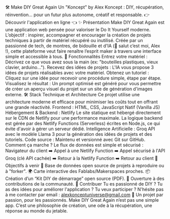 🛠️ Make DIY Great Again
Un "Koncept" by Alex Koncept : DIY, récupération, réinvention… pour un futur plus autonome, créatif et responsable.
👉 Découvrir l'application en ligne 👈
✨ Présentation
Make DIY Great Again est une application web pensée pour valoriser le Do It Yourself moderne.
L’objectif : inspirer, accompagner et encourager la création de projets techniques à partir de matériel récupéré ou inutilisé.
Créée par un passionné de tech, de montres, de bidouille et d'IA (👋 salut c’est moi, Alex !), cette plateforme veut faire renaître l’esprit maker à travers une interface simple et accessible à tous.
🧰 Fonctionnalités
Entrez votre matériel : Décrivez ce que vous avez sous la main (ex: "bouteilles plastiques, vieux clavier, arduino...").
Recevez des idées de projets : L'IA vous propose 3 idées de projets réalisables avec votre matériel.
Obtenez un tutoriel : Cliquez sur une idée pour recevoir une procédure simple, étape par étape.
Visualisez le résultat : Un prompt optimisé est généré pour vous permettre de créer un aperçu visuel du projet sur un site de génération d'images externe.
🛠️ Stack Technique et Architecture
Ce projet utilise une architecture moderne et efficace pour minimiser les coûts tout en offrant une grande réactivité.
Frontend : HTML, CSS, JavaScript Natif (Vanilla JS)
Hébergement & Backend : Netlify
Le site statique est hébergé directement sur le CDN de Netlify pour une performance maximale.
La logique backend est gérée par des Netlify Functions (Serverless) écrites en Node.js, ce qui évite d'avoir à gérer un serveur dédié.
Intelligence Artificielle :
Groq API avec le modèle Llama 3 pour la génération des idées de projets et des tutoriels.
Code source : Maintenu et versionné avec Git sur GitHub.
Comment ça marche ?
Le flux de données est simple et sécurisé :
Navigateur du client ➡️ Appel à une Netlify Function ➡️ Appel sécurisé à l'API Groq (clé API cachée) ➡️ Retour à la Netlify Function ➡️ Retour au client
🔮 Objectifs à venir
🧠 Base de données open source de projets à reproduire ou à "forker".
🌍 Carte interactive des Fablabs/Makerspaces proches.
📦 Création d’un “Kit DIY de démarrage” open source (PDF).
🤝 Ouverture à des contributions de la communauté.
🙌 Contribuer
Tu es passionné de DIY ? Tu as des idées pour améliorer l'application ? Tu veux participer ?
N'hésite pas à me contacter par email : alexkonceptuniverse@gmail.com
🧠 Un projet par passion, pour les passionnés. Make DIY Great Again n’est pas une simple app. C’est une philosophie de création, une ode à la récupération, une réponse au monde du jetable.
